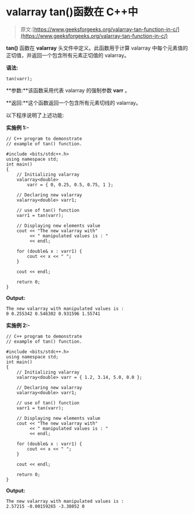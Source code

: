 # valarray tan()函数在 C++中

> 原文:[https://www.geeksforgeeks.org/valarray-tan-function-in-c/](https://www.geeksforgeeks.org/valarray-tan-function-in-c/)

**tan()** 函数在 **valarray** 头文件中定义。此函数用于计算 valarray 中每个元素值的正切值，并返回一个包含所有元素正切值的 valarray。

**语法:**

```
tan(varr);

```

**参数:**该函数采用代表 valarray 的强制参数 **varr** 。

**返回:**这个函数返回一个包含所有元素切线的 valarray。

以下程序说明了上述功能:

**实施例 1:-**

```
// C++ program to demonstrate
// example of tan() function.

#include <bits/stdc++.h>
using namespace std;
int main()
{
    // Initializing valarray
    valarray<double>
        varr = { 0, 0.25, 0.5, 0.75, 1 };

    // Declaring new valarray
    valarray<double> varr1;

    // use of tan() function
    varr1 = tan(varr);

    // Displaying new elements value
    cout << "The new valarray with"
         << " manipulated values is : "
         << endl;

    for (double& x : varr1) {
        cout << x << " ";
    }

    cout << endl;

    return 0;
}
```

**Output:**

```
The new valarray with manipulated values is : 
0 0.255342 0.546302 0.931596 1.55741

```

**实施例 2:-**

```
// C++ program to demonstrate
// example of tan() function.

#include <bits/stdc++.h>
using namespace std;
int main()
{
    // Initializing valarray
    valarray<double> varr = { 1.2, 3.14, 5.0, 0.0 };

    // Declaring new valarray
    valarray<double> varr1;

    // use of tan() function
    varr1 = tan(varr);

    // Displaying new elements value
    cout << "The new valarray with"
         << " manipulated values is : "
         << endl;

    for (double& x : varr1) {
        cout << x << " ";
    }

    cout << endl;

    return 0;
}
```

**Output:**

```
The new valarray with manipulated values is : 
2.57215 -0.00159265 -3.38052 0

```